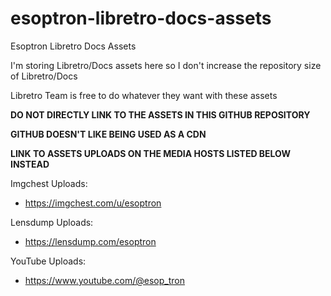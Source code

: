 # esoptron-libretro-docs-assets

Esoptron Libretro Docs Assets

I'm storing Libretro/Docs assets here so I don't increase the repository size of Libretro/Docs

Libretro Team is free to do whatever they want with these assets

**DO NOT DIRECTLY LINK TO THE ASSETS IN THIS GITHUB REPOSITORY**

**GITHUB DOESN'T LIKE BEING USED AS A CDN**

**LINK TO ASSETS UPLOADS ON THE MEDIA HOSTS LISTED BELOW INSTEAD**

Imgchest Uploads:

* https://imgchest.com/u/esoptron

Lensdump Uploads:

* https://lensdump.com/esoptron

YouTube Uploads:

* https://www.youtube.com/@esop_tron
